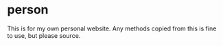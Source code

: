 # person
This is for my own personal website. Any methods copied from this is fine to use, but please source.
